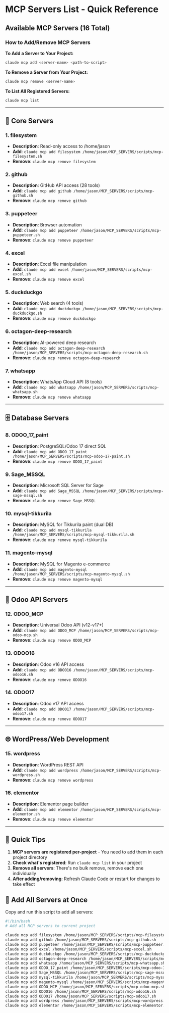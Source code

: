 # MCP Servers List - Quick Reference

## Available MCP Servers (16 Total)

### How to Add/Remove MCP Servers

**To Add a Server to Your Project:**
```bash
claude mcp add <server-name> <path-to-script>
```

**To Remove a Server from Your Project:**
```bash
claude mcp remove <server-name>
```

**To List All Registered Servers:**
```bash
claude mcp list
```

---

## 🔧 Core Servers

### 1. filesystem
- **Description**: Read-only access to /home/jason
- **Add**: `claude mcp add filesystem /home/jason/MCP_SERVERS/scripts/mcp-filesystem.sh`
- **Remove**: `claude mcp remove filesystem`

### 2. github
- **Description**: GitHub API access (28 tools)
- **Add**: `claude mcp add github /home/jason/MCP_SERVERS/scripts/mcp-github.sh`
- **Remove**: `claude mcp remove github`

### 3. puppeteer
- **Description**: Browser automation
- **Add**: `claude mcp add puppeteer /home/jason/MCP_SERVERS/scripts/mcp-puppeteer.sh`
- **Remove**: `claude mcp remove puppeteer`

### 4. excel
- **Description**: Excel file manipulation
- **Add**: `claude mcp add excel /home/jason/MCP_SERVERS/scripts/mcp-excel.sh`
- **Remove**: `claude mcp remove excel`

### 5. duckduckgo
- **Description**: Web search (4 tools)
- **Add**: `claude mcp add duckduckgo /home/jason/MCP_SERVERS/scripts/mcp-duckduckgo.sh`
- **Remove**: `claude mcp remove duckduckgo`

### 6. octagon-deep-research
- **Description**: AI-powered deep research
- **Add**: `claude mcp add octagon-deep-research /home/jason/MCP_SERVERS/scripts/mcp-octagon-deep-research.sh`
- **Remove**: `claude mcp remove octagon-deep-research`

### 7. whatsapp
- **Description**: WhatsApp Cloud API (8 tools)
- **Add**: `claude mcp add whatsapp /home/jason/MCP_SERVERS/scripts/mcp-whatsapp.sh`
- **Remove**: `claude mcp remove whatsapp`

---

## 🗄️ Database Servers

### 8. ODOO_17_paint
- **Description**: PostgreSQL/Odoo 17 direct SQL
- **Add**: `claude mcp add ODOO_17_paint /home/jason/MCP_SERVERS/scripts/mcp-odoo-17-paint.sh`
- **Remove**: `claude mcp remove ODOO_17_paint`

### 9. Sage_MSSQL
- **Description**: Microsoft SQL Server for Sage
- **Add**: `claude mcp add Sage_MSSQL /home/jason/MCP_SERVERS/scripts/mcp-sage-mssql.sh`
- **Remove**: `claude mcp remove Sage_MSSQL`

### 10. mysql-tikkurila
- **Description**: MySQL for Tikkurila paint (dual DB)
- **Add**: `claude mcp add mysql-tikkurila /home/jason/MCP_SERVERS/scripts/mcp-mysql-tikkurila.sh`
- **Remove**: `claude mcp remove mysql-tikkurila`

### 11. magento-mysql
- **Description**: MySQL for Magento e-commerce
- **Add**: `claude mcp add magento-mysql /home/jason/MCP_SERVERS/scripts/mcp-magento-mysql.sh`
- **Remove**: `claude mcp remove magento-mysql`

---

## 🏢 Odoo API Servers

### 12. ODOO_MCP
- **Description**: Universal Odoo API (v12-v17+)
- **Add**: `claude mcp add ODOO_MCP /home/jason/MCP_SERVERS/scripts/mcp-odoo-mcp.sh`
- **Remove**: `claude mcp remove ODOO_MCP`

### 13. ODOO16
- **Description**: Odoo v16 API access
- **Add**: `claude mcp add ODOO16 /home/jason/MCP_SERVERS/scripts/mcp-odoo16.sh`
- **Remove**: `claude mcp remove ODOO16`

### 14. ODOO17
- **Description**: Odoo v17 API access
- **Add**: `claude mcp add ODOO17 /home/jason/MCP_SERVERS/scripts/mcp-odoo17.sh`
- **Remove**: `claude mcp remove ODOO17`

---

## 🌐 WordPress/Web Development

### 15. wordpress
- **Description**: WordPress REST API
- **Add**: `claude mcp add wordpress /home/jason/MCP_SERVERS/scripts/mcp-wordpress.sh`
- **Remove**: `claude mcp remove wordpress`

### 16. elementor
- **Description**: Elementor page builder
- **Add**: `claude mcp add elementor /home/jason/MCP_SERVERS/scripts/mcp-elementor.sh`
- **Remove**: `claude mcp remove elementor`

---

## 📝 Quick Tips

1. **MCP servers are registered per-project** - You need to add them in each project directory
2. **Check what's registered**: Run `claude mcp list` in your project
3. **Remove all servers**: There's no bulk remove, remove each one individually
4. **After adding/removing**: Refresh Claude Code or restart for changes to take effect

## 🚀 Add All Servers at Once

Copy and run this script to add all servers:

```bash
#!/bin/bash
# Add all MCP servers to current project

claude mcp add filesystem /home/jason/MCP_SERVERS/scripts/mcp-filesystem.sh
claude mcp add github /home/jason/MCP_SERVERS/scripts/mcp-github.sh
claude mcp add puppeteer /home/jason/MCP_SERVERS/scripts/mcp-puppeteer.sh
claude mcp add excel /home/jason/MCP_SERVERS/scripts/mcp-excel.sh
claude mcp add duckduckgo /home/jason/MCP_SERVERS/scripts/mcp-duckduckgo.sh
claude mcp add octagon-deep-research /home/jason/MCP_SERVERS/scripts/mcp-octagon-deep-research.sh
claude mcp add whatsapp /home/jason/MCP_SERVERS/scripts/mcp-whatsapp.sh
claude mcp add ODOO_17_paint /home/jason/MCP_SERVERS/scripts/mcp-odoo-17-paint.sh
claude mcp add Sage_MSSQL /home/jason/MCP_SERVERS/scripts/mcp-sage-mssql.sh
claude mcp add mysql-tikkurila /home/jason/MCP_SERVERS/scripts/mcp-mysql-tikkurila.sh
claude mcp add magento-mysql /home/jason/MCP_SERVERS/scripts/mcp-magento-mysql.sh
claude mcp add ODOO_MCP /home/jason/MCP_SERVERS/scripts/mcp-odoo-mcp.sh
claude mcp add ODOO16 /home/jason/MCP_SERVERS/scripts/mcp-odoo16.sh
claude mcp add ODOO17 /home/jason/MCP_SERVERS/scripts/mcp-odoo17.sh
claude mcp add wordpress /home/jason/MCP_SERVERS/scripts/mcp-wordpress.sh
claude mcp add elementor /home/jason/MCP_SERVERS/scripts/mcp-elementor.sh
```